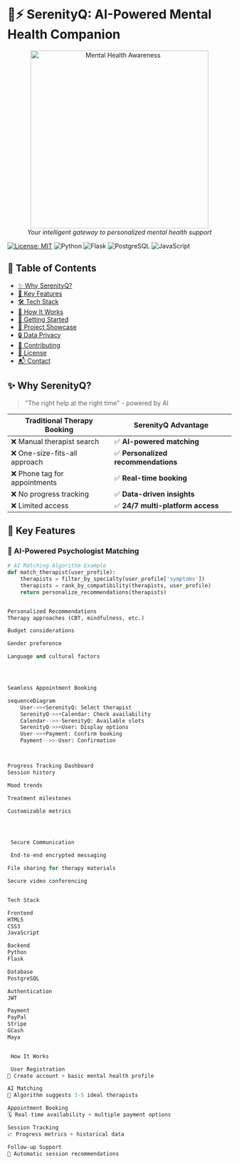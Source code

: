 # 🧠⚡ SerenityQ: AI-Powered Mental Health Companion

<div align="center">
  <img src="https://media.giphy.com/media/L1R1tvI9svkIWwpVYr/giphy.gif" width="400" alt="Mental Health Awareness" autoplay>
  <br>
  <em>Your intelligent gateway to personalized mental health support</em>
</div>

[![License: MIT](https://img.shields.io/badge/License-MIT-blue.svg)](https://opensource.org/licenses/MIT)
![Python](https://img.shields.io/badge/Python-3.9+-blue?logo=python)
![Flask](https://img.shields.io/badge/Flask-2.0+-green?logo=flask)
![PostgreSQL](https://img.shields.io/badge/PostgreSQL-13+-blue?logo=postgresql)
![JavaScript](https://img.shields.io/badge/JavaScript-ES6+-yellow?logo=javascript)

## 🌟 Table of Contents
- [✨ Why SerenityQ?](#-why-serenityq)
- [🚀 Key Features](#-key-features)
- [🛠 Tech Stack](#-tech-stack)
- [🎯 How It Works](#-how-it-works)
- [🧭 Getting Started](#-getting-started)
- [🌈 Project Showcase](#-project-showcase)
- [🔒 Data Privacy](#-data-privacy--security)
- [🤝 Contributing](#-contributing)
- [📜 License](#-license)
- [📬 Contact](#-contact)

## ✨ Why SerenityQ?

> "The right help at the right time" - powered by AI

| Traditional Therapy Booking | SerenityQ Advantage |
|----------------------------|---------------------|
| ❌ Manual therapist search | ✅ **AI-powered matching** |
| ❌ One-size-fits-all approach | ✅ **Personalized recommendations** |
| ❌ Phone tag for appointments | ✅ **Real-time booking** |
| ❌ No progress tracking | ✅ **Data-driven insights** |
| ❌ Limited access | ✅ **24/7 multi-platform access** |

## 🚀 Key Features

### 🧠 AI-Powered Psychologist Matching
```python
# AI Matching Algorithm Example
def match_therapist(user_profile):
    therapists = filter_by_specialty(user_profile['symptoms'])
    therapists = rank_by_compatibility(therapists, user_profile)
    return personalize_recommendations(therapists)


Personalized Recommendations
Therapy approaches (CBT, mindfulness, etc.)

Budget considerations

Gender preference

Language and cultural factors




Seamless Appointment Booking

sequenceDiagram
    User->>+SerenityQ: Select therapist
    SerenityQ->>+Calendar: Check availability
    Calendar-->>-SerenityQ: Available slots
    SerenityQ->>+User: Display options
    User->>+Payment: Confirm booking
    Payment-->>-User: Confirmation



Progress Tracking Dashboard
Session history

Mood trends

Treatment milestones

Customizable metrics




 Secure Communication

 End-to-end encrypted messaging

File sharing for therapy materials

Secure video conferencing


Tech Stack

Frontend
HTML5
CSS3
JavaScript

Backend
Python
Flask

Database
PostgreSQL

Authentication
JWT

Payment
PayPal
Stripe
GCash
Maya


 How It Works

 User Registration
📝 Create account + basic mental health profile

AI Matching
🤖 Algorithm suggests 3-5 ideal therapists

Appointment Booking
🗓 Real-time availability + multiple payment options

Session Tracking
📈 Progress metrics + historical data

Follow-up Support
🔄 Automatic session recommendations